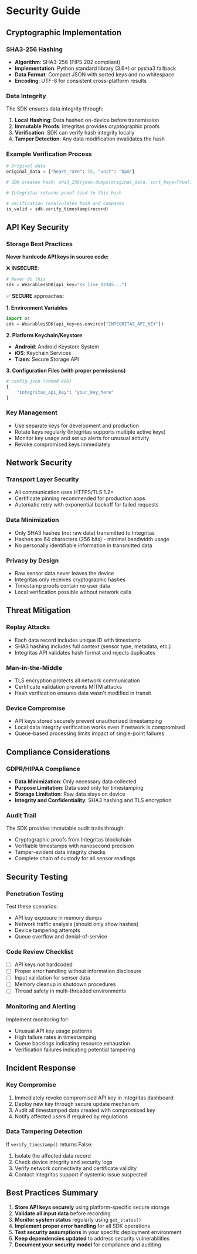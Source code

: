 # Security Guide

## Cryptographic Implementation

### SHA3-256 Hashing
- **Algorithm**: SHA3-256 (FIPS 202 compliant)
- **Implementation**: Python standard library (3.6+) or pysha3 fallback
- **Data Format**: Compact JSON with sorted keys and no whitespace
- **Encoding**: UTF-8 for consistent cross-platform results

### Data Integrity
The SDK ensures data integrity through:
1. **Local Hashing**: Data hashed on-device before transmission
2. **Immutable Proofs**: Integritas provides cryptographic proofs
3. **Verification**: SDK can verify hash integrity locally
4. **Tamper Detection**: Any data modification invalidates the hash

### Example Verification Process
```python
# Original data
original_data = {"heart_rate": 72, "unit": "bpm"}

# SDK creates hash: sha3_256(json.dumps(original_data, sort_keys=True))

# Integritas returns proof tied to this hash

# Verification recalculates hash and compares
is_valid = sdk.verify_timestamp(record)
```

## API Key Security

### Storage Best Practices
**Never hardcode API keys in source code:**

❌ **INSECURE**:
```python
# Never do this
sdk = WearablesSDK(api_key="sk_live_12345...")
```

✅ **SECURE** approaches:

**1. Environment Variables**
```python
import os
sdk = WearablesSDK(api_key=os.environ["INTEGRITAS_API_KEY"])
```

**2. Platform Keychain/Keystore**
- **Android**: Android Keystore System
- **iOS**: Keychain Services
- **Tizen**: Secure Storage API

**3. Configuration Files (with proper permissions)**
```python
# config.json (chmod 600)
{
    "integritas_api_key": "your_key_here"
}
```

### Key Management
- Use separate keys for development and production
- Rotate keys regularly (Integritas supports multiple active keys)
- Monitor key usage and set up alerts for unusual activity
- Revoke compromised keys immediately

## Network Security

### Transport Layer Security
- All communication uses HTTPS/TLS 1.2+
- Certificate pinning recommended for production apps
- Automatic retry with exponential backoff for failed requests

### Data Minimization
- Only SHA3 hashes (not raw data) transmitted to Integritas
- Hashes are 64 characters (256 bits) - minimal bandwidth usage
- No personally identifiable information in transmitted data

### Privacy by Design
- Raw sensor data never leaves the device
- Integritas only receives cryptographic hashes
- Timestamp proofs contain no user data
- Local verification possible without network calls

## Threat Mitigation

### Replay Attacks
- Each data record includes unique ID with timestamp
- SHA3 hashing includes full context (sensor type, metadata, etc.)
- Integritas API validates hash format and rejects duplicates

### Man-in-the-Middle
- TLS encryption protects all network communication
- Certificate validation prevents MITM attacks
- Hash verification ensures data wasn't modified in transit

### Device Compromise
- API keys stored securely prevent unauthorized timestamping
- Local data integrity verification works even if network is compromised
- Queue-based processing limits impact of single-point failures

## Compliance Considerations

### GDPR/HIPAA Compliance
- **Data Minimization**: Only necessary data collected
- **Purpose Limitation**: Data used only for timestamping
- **Storage Limitation**: Raw data stays on device
- **Integrity and Confidentiality**: SHA3 hashing and TLS encryption

### Audit Trail
The SDK provides immutable audit trails through:
- Cryptographic proofs from Integritas blockchain
- Verifiable timestamps with nanosecond precision
- Tamper-evident data integrity checks
- Complete chain of custody for all sensor readings

## Security Testing

### Penetration Testing
Test these scenarios:
- API key exposure in memory dumps
- Network traffic analysis (should only show hashes)
- Device tampering attempts
- Queue overflow and denial-of-service

### Code Review Checklist
- [ ] API keys not hardcoded
- [ ] Proper error handling without information disclosure
- [ ] Input validation for sensor data
- [ ] Memory cleanup in shutdown procedures
- [ ] Thread safety in multi-threaded environments

### Monitoring and Alerting
Implement monitoring for:
- Unusual API key usage patterns
- High failure rates in timestamping
- Queue backlogs indicating resource exhaustion
- Verification failures indicating potential tampering

## Incident Response

### Key Compromise
1. Immediately revoke compromised API key in Integritas dashboard
2. Deploy new key through secure update mechanism
3. Audit all timestamped data created with compromised key
4. Notify affected users if required by regulations

### Data Tampering Detection
If `verify_timestamp()` returns False:
1. Isolate the affected data record
2. Check device integrity and security logs
3. Verify network connectivity and certificate validity
4. Contact Integritas support if systemic issue suspected

## Best Practices Summary

1. **Store API keys securely** using platform-specific secure storage
2. **Validate all input data** before recording
3. **Monitor system status** regularly using `get_status()`
4. **Implement proper error handling** for all SDK operations
5. **Test security assumptions** in your specific deployment environment
6. **Keep dependencies updated** to address security vulnerabilities
7. **Document your security model** for compliance and auditing
